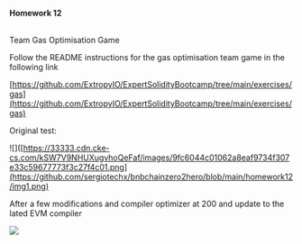**Homework 12**  
 

Team Gas Optimisation Game

Follow the README instructions for the gas optimisation team game in the following link

[https://github.com/ExtropyIO/ExpertSolidityBootcamp/tree/main/exercises/gas](https://github.com/ExtropyIO/ExpertSolidityBootcamp/tree/main/exercises/gas)

Original test:

![]([https://33333.cdn.cke-cs.com/kSW7V9NHUXugvhoQeFaf/images/9fc6044c01062a8eaf9734f307e33c59677773f3c27f4c01.png](https://github.com/sergiotechx/bnbchainzero2hero/blob/main/homework12/img1.png)


After a few modifications and compiler optimizer at 200 and update to the lated EVM compiler

![](https://33333.cdn.cke-cs.com/kSW7V9NHUXugvhoQeFaf/images/f385e944efb1578292bb6374405b59e64934f26e802c0180.png)
